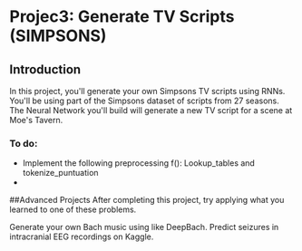 # Projec3: Generate TV Scripts (SIMPSONS) 

## Introduction
In this project, you'll generate your own Simpsons TV scripts using RNNs. You'll be using part of the Simpsons dataset of scripts from 27 seasons. The Neural Network you'll build will generate a new TV script for a scene at Moe's Tavern.

### To do: 
* Implement the following preprocessing f(): Lookup_tables and tokenize_puntuation
* 


##Advanced Projects
After completing this project, try applying what you learned to one of these problems.

Generate your own Bach music using like DeepBach.
Predict seizures in intracranial EEG recordings on Kaggle.